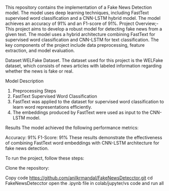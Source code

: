 This repository contains the implementation of a Fake News Detection model. The model uses deep learning techniques, including FastText supervised word classification and a CNN-LSTM hybrid model. The model achieves an accuracy of 91% and an F1-score of 91%.
Project Overview;-
This project aims to develop a robust model for detecting fake news from a given text. The model uses a hybrid architecture combining FastText for supervised word classification and CNN-LSTM for text classification. The key components of the project include data preprocessing, feature extraction, and model evaluation.

Dataset:WELFake Dataset.
The dataset used for this project is the WELFake dataset, which consists of news articles with labeled information regarding whether the news is fake or real.

Model Description
1. Preprocessing Steps
2. FastText Supervised Word Classification
3. FastText was applied to the dataset for supervised word classification to learn word representations efficiently.
4. The embeddings produced by FastText were used as input to the CNN-LSTM model.


Results
The model achieved the following performance metrics:

Accuracy: 91%
F1-Score: 91%
These results demonstrate the effectiveness of combining FastText word embeddings with CNN-LSTM architecture for fake news detection.

To run the project, follow these steps:

Clone the repository:

Copy code
  https://github.com/anilkrmandal/FakeNewsDetecctor.git
  cd FakeNewsDetecctor
open the .ipynb file in colab/jupyter/vs code 
and run all
